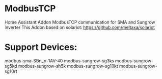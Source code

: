 # ModbusTCP
Home Assistant Addon ModbusTCP communication for SMA and Sungrow Inverter
This Addon based on solariot:
https://github.com/meltaxa/solariot

# Support Devices:
modbus-sma-SBn_n-1AV-40
modbus-sungrow-sg3ks
modbus-sungrow-sg5kd
modbus-sungrow-sh5k
modbus-sungrow-sg10kt
modbus-sungrow-sg10rt
